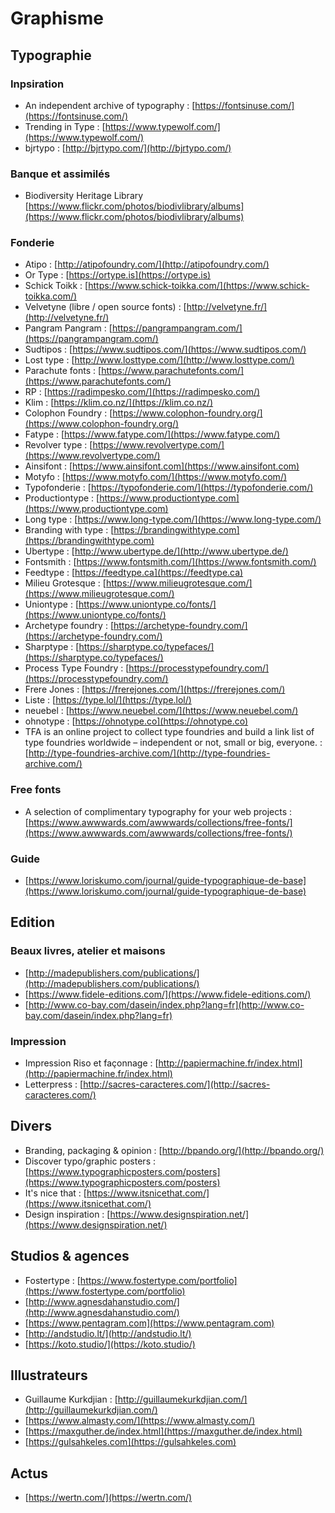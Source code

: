 # Graphisme

## Typographie

### Inpsiration

* An independent archive of typography : [https://fontsinuse.com/](https://fontsinuse.com/)
* Trending in Type : [https://www.typewolf.com/](https://www.typewolf.com/)
* bjrtypo : [http://bjrtypo.com/](http://bjrtypo.com/)

### Banque et assimilés

* Biodiversity Heritage Library [https://www.flickr.com/photos/biodivlibrary/albums](https://www.flickr.com/photos/biodivlibrary/albums)

### Fonderie

* Atipo : [http://atipofoundry.com/](http://atipofoundry.com/)
* Or Type : [https://ortype.is](https://ortype.is)
* Schick Toikk : [https://www.schick-toikka.com/](https://www.schick-toikka.com/)
* Velvetyne \(libre / open source fonts\) : [http://velvetyne.fr/](http://velvetyne.fr/)
* Pangram Pangram : [https://pangrampangram.com/](https://pangrampangram.com/)
* Sudtipos : [https://www.sudtipos.com/](https://www.sudtipos.com/)
* Lost type : [http://www.losttype.com/](http://www.losttype.com/)
* Parachute fonts : [https://www.parachutefonts.com/](https://www.parachutefonts.com/)
* RP : [https://radimpesko.com/](https://radimpesko.com/)
* Klim : [https://klim.co.nz/](https://klim.co.nz/)
* Colophon Foundry : [https://www.colophon-foundry.org/](https://www.colophon-foundry.org/)
* Fatype : [https://www.fatype.com/](https://www.fatype.com/)
* Revolver type : [https://www.revolvertype.com/](https://www.revolvertype.com/)
* Ainsifont : [https://www.ainsifont.com](https://www.ainsifont.com)
* Motyfo : [https://www.motyfo.com/](https://www.motyfo.com/)
* Typofonderie : [https://typofonderie.com/](https://typofonderie.com/)
* Productiontype : [https://www.productiontype.com](https://www.productiontype.com)
* Long type : [https://www.long-type.com/](https://www.long-type.com/)
* Branding with type : [https://brandingwithtype.com](https://brandingwithtype.com)
* Ubertype : [http://www.ubertype.de/](http://www.ubertype.de/)
* Fontsmith : [https://www.fontsmith.com/](https://www.fontsmith.com/)
* Feedtype : [https://feedtype.ca](https://feedtype.ca)
* Milieu Grotesque : [https://www.milieugrotesque.com/](https://www.milieugrotesque.com/)
* Uniontype : [https://www.uniontype.co/fonts/](https://www.uniontype.co/fonts/)
* Archetype foundry : [https://archetype-foundry.com/](https://archetype-foundry.com/)
* Sharptype : [https://sharptype.co/typefaces/](https://sharptype.co/typefaces/)
* Process Type Foundry : [https://processtypefoundry.com/](https://processtypefoundry.com/)
* Frere Jones : [https://frerejones.com/](https://frerejones.com/)
* Liste : [https://type.lol/](https://type.lol/)
* neuebel : [https://www.neuebel.com/](https://www.neuebel.com/)
* ohnotype : [https://ohnotype.co](https://ohnotype.co)
* TFA is an online project to collect type foundries and build a link list of type foundries worldwide – independent or not, small or big, everyone. : [http://type-foundries-archive.com/](http://type-foundries-archive.com/)

### Free fonts

* A selection of complimentary typography for your web projects : [https://www.awwwards.com/awwwards/collections/free-fonts/](https://www.awwwards.com/awwwards/collections/free-fonts/)

### Guide

* [https://www.loriskumo.com/journal/guide-typographique-de-base](https://www.loriskumo.com/journal/guide-typographique-de-base)

## Edition

### Beaux livres, atelier et maisons

* [http://madepublishers.com/publications/](http://madepublishers.com/publications/)
* [https://www.fidele-editions.com/](https://www.fidele-editions.com/)
* [http://www.co-bay.com/dasein/index.php?lang=fr](http://www.co-bay.com/dasein/index.php?lang=fr)

### Impression

* Impression Riso et façonnage : [http://papiermachine.fr/index.html](http://papiermachine.fr/index.html)
* Letterpress : [http://sacres-caracteres.com/](http://sacres-caracteres.com/)

## Divers

* Branding, packaging & opinion : [http://bpando.org/](http://bpando.org/)
* Discover typo/graphic posters : [https://www.typographicposters.com/posters](https://www.typographicposters.com/posters)
* It's nice that : [https://www.itsnicethat.com/](https://www.itsnicethat.com/)
* Design inspiration : [https://www.designspiration.net/](https://www.designspiration.net/)

## Studios & agences

* Fostertype : [https://www.fostertype.com/portfolio](https://www.fostertype.com/portfolio)
* [http://www.agnesdahanstudio.com/](http://www.agnesdahanstudio.com/)
* [https://www.pentagram.com](https://www.pentagram.com)
* [http://andstudio.lt/](http://andstudio.lt/)
* [https://koto.studio/](https://koto.studio/)

## Illustrateurs

* Guillaume Kurkdjian : [http://guillaumekurkdjian.com/](http://guillaumekurkdjian.com/)
* [https://www.almasty.com/](https://www.almasty.com/)
* [https://maxguther.de/index.html](https://maxguther.de/index.html)
* [https://gulsahkeles.com](https://gulsahkeles.com)

## Actus

* [https://wertn.com/](https://wertn.com/)

